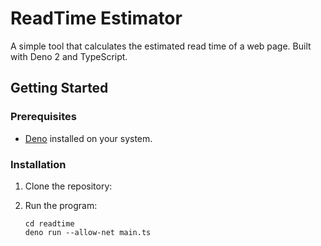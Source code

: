 # **ReadTime Estimator**

A simple tool that calculates the estimated read time of a web page. Built with Deno 2 and TypeScript.

## **Getting Started**

### **Prerequisites**
- [Deno](https://deno.com/) installed on your system.

### **Installation**
1. Clone the repository:

2. Run the program:
    ```
    cd readtime
    deno run --allow-net main.ts
    ```
